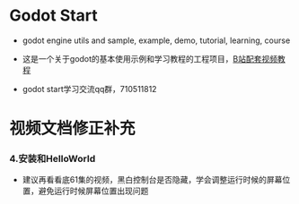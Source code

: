 # Godot Start

- godot engine utils and sample, example, demo, tutorial, learning, course


- 这是一个关于godot的基本使用示例和学习教程的工程项目，[B站配套视频教程](https://www.bilibili.com/video/BV14Y411h7Po)


- godot start学习交流qq群，710511812

# 视频文档修正补充

### 4.安装和HelloWorld

- 建议再看看底61集的视频，黑白控制台是否隐藏，学会调整运行时候的屏幕位置，避免运行时候屏幕位置出现问题

